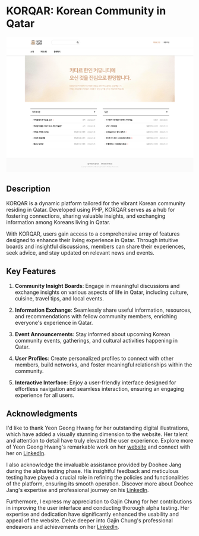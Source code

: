 # KORQAR: Korean Community in Qatar

![KORQAR Front Page](front.png)

## Description

KORQAR is a dynamic platform tailored for the vibrant Korean community residing in Qatar. Developed using PHP, KORQAR serves as a hub for fostering connections, sharing valuable insights, and exchanging information among Koreans living in Qatar.

With KORQAR, users gain access to a comprehensive array of features designed to enhance their living experience in Qatar. Through intuitive boards and insightful discussions, members can share their experiences, seek advice, and stay updated on relevant news and events.

## Key Features

1. **Community Insight Boards**: Engage in meaningful discussions and exchange insights on various aspects of life in Qatar, including culture, cuisine, travel tips, and local events.
  
2. **Information Exchange**: Seamlessly share useful information, resources, and recommendations with fellow community members, enriching everyone's experience in Qatar.

3. **Event Announcements**: Stay informed about upcoming Korean community events, gatherings, and cultural activities happening in Qatar.

4. **User Profiles**: Create personalized profiles to connect with other members, build networks, and foster meaningful relationships within the community.

5. **Interactive Interface**: Enjoy a user-friendly interface designed for effortless navigation and seamless interaction, ensuring an engaging experience for all users.

## Acknowledgments

I'd like to thank Yeon Geong Hwang for her outstanding digital illustrations, which have added a visually stunning dimension to the website. Her talent and attention to detail have truly elevated the user experience. Explore more of Yeon Geong Hwang's remarkable work on her [website](https://yeongeonghwang.com/) and connect with her on [LinkedIn](https://www.linkedin.com/in/yeon-geong-hwang/).

I also acknowledge the invaluable assistance provided by Doohee Jang during the alpha testing phase. His insightful feedback and meticulous testing have played a crucial role in refining the policies and functionalities of the platform, ensuring its smooth operation. Discover more about Doohee Jang's expertise and professional journey on his [LinkedIn](https://www.linkedin.com/in/doo-hee-j-994b23bb/).

Furthermore, I express my appreciation to Gajin Chung for her contributions in improving the user interface and conducting thorough alpha testing. Her expertise and dedication have significantly enhanced the usability and appeal of the website. Delve deeper into Gajin Chung's professional endeavors and achievements on her [LinkedIn](https://www.linkedin.com/in/gajin-chung-5a76b2186/).
